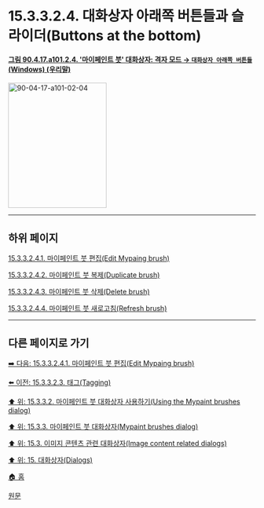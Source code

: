 # 15.3.3.2.4. 대화상자 아래쪽 버튼들과 슬라이더(Buttons at the bottom)

<a id="90-04-17-a101-02-04"></a>

#### [그림 90.4.17.a101.2.4. '마이페인트 붓' 대화상자: 격자 모드 → `대화상자 아래쪽 버튼들` (Windows) (우리말)](./90-04-0017-mypaint_brushes.md#90-04-17-a101-02-04)
<img width="200" height="255" alt="90-04-17-a101-02-04" src="https://github.com/user-attachments/assets/ef087e5e-67fd-44f4-b645-7fb5dce27111" />

***

## 하위 페이지

[15.3.3.2.4.1. 마이페인트 붓 편집(Edit Mypaing brush)](./15-03-03-02-04-01-edit_mypaint_brush.md)

[15.3.3.2.4.2. 마이페인트 붓 복제(Duplicate brush)](./15-03-03-02-04-02-duplicate_brush.md)

[15.3.3.2.4.3. 마이페인트 붓 삭제(Delete brush)](./15-03-03-02-04-03-delete_brush.md)

[15.3.3.2.4.4. 마이페인트 붓 새로고침(Refresh brush)](./15-03-03-02-04-04-refresh_brushes.md)

***

## 다른 페이지로 가기

[➡️ 다음: 15.3.3.2.4.1. 마이페인트 붓 편집(Edit Mypaing brush)](./15-03-03-02-04-01-edit_mypaint_brush.md)

[⬅️ 이전: 15.3.3.2.3. 태그(Tagging)](./15-03-03-02-03-tagging.md)

[⬆️ 위: 15.3.3.2. 마이페인트 붓 대화상자 사용하기(Using the Mypaint brushes dialog)](./15-03-03-02-00-using_the_mypaint_brushes_dialog.md)

[⬆️ 위: 15.3.3. 마이페인트 붓 대화상자(Mypaint brushes dialog)](./15-03-03-00-mypaint-brushes-dialog.md)

[⬆️ 위: 15.3. 이미지 콘텐츠 관련 대화상자(Image content related dialogs)](./15-03-00-image-content-related-dialogs.md)

[⬆️ 위: 15. 대화상자(Dialogs)](./15-00-dialogs.md)

[🏠 홈](./00-home.md)

[원문](https://docs.gimp.org/2.10/ko/gimp-mypaint-brush-dialog.html#gimp-mypaint-brush-dialog-buttons)
